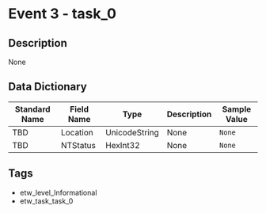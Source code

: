 # Event 3 - task_0

## Description
None

## Data Dictionary
|Standard Name|Field Name|Type|Description|Sample Value|
|---|---|---|---|---|
|TBD|Location|UnicodeString|None|`None`|
|TBD|NTStatus|HexInt32|None|`None`|

## Tags
* etw_level_Informational
* etw_task_task_0